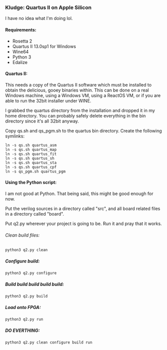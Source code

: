 ### Kludge: Quartus II on Apple Silicon

I have no idea what I'm doing lol.

#### Requirements:
- Rosetta 2
- Quartus II 13.0sp1 for Windows
- Wine64
- Python 3
- Edalize

#### Quartus II:
This needs a copy of the Quartus II software which must be installed to obtain the delicious, gooey binaries within. This can be done on a real Windows machine, using a Windows VM, using a ReactOS VM, or if you are able to run the 32bit installer under WINE.

I grabbed the quartus directory from the installation and dropped it in my home directory. You can probably safely delete everything in the bin directory since it's all 32bit anyway.

Copy qs.sh and qs_pgm.sh to the quartus bin directory.
Create the following symlinks:

```
ln -s qs.sh quartus_asm
ln -s qs.sh quartus_map
ln -s qs.sh quartus_fit
ln -s qs.sh quartus_sh
ln -s qs.sh quartus_sta
ln -s qs.sh quartus_cpf
ln -s qs_pgm.sh quartus_pgm
```

#### Using the Python script:
I am not good at Python.
That being said, this might be good enough for now.

Put the verilog sources in a directory called "src", and all board related files in a directory called "board".

Put q2.py wherever your project is going to be.
Run it and pray that it works.

###### Clean build files:
`python3 q2.py clean`

##### Configure build:
`python3 q2.py configure`

##### Build build build build build:
`python3 q2.py build`

##### Load onto FPGA:
`python3 q2.py run`

##### DO EVERTHING:
`python3 q2.py clean configure build run`
